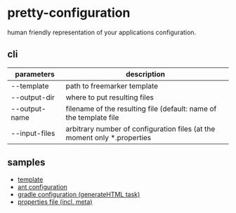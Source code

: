 # pretty-configuration

human friendly representation of your applications configuration.

## cli

| parameters        | description                                                          |
| ------------- |--------------------------------------------------------------------------|
| --template    | path to freemarker template                                              |
| --output-dir  | where to put resulting files                                             |
| --output-name | filename of the resulting file (default: name of the template file       |
| --input-files | arbitrary number of configuration files (at the moment only *.properties |

## samples

* [template](src/test/resources/template.html)
* [ant configuration](build.xml)
* [gradle configuration (generateHTML task)](build.gradle)
* [properties file (incl. meta)](src/test/resources/application.develop.properties)
